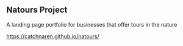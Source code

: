 ## Natours Project

A landing page portfolio for businesses that offer tours in the nature

https://catchnaren.github.io/natours/
